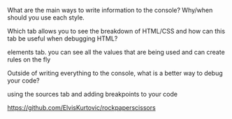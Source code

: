 What are the main ways to write information to the console? Why/when should you use each style.

Which tab allows you to see the breakdown of HTML/CSS and how can this tab be useful when debugging HTML?

elements tab. you can see all the values that are being used and can create rules on the fly

Outside of writing everything to the console, what is a better way to debug your code?

using the sources tab and adding breakpoints to your code






https://github.com/ElvisKurtovic/rockpaperscissors

